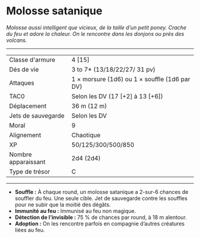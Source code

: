 # Molosse satanique


*Molosse aussi intelligent que vicieux, de la taille d’un petit poney.
Crache du feu et adore la chaleur. On le rencontre dans les donjons ou
près des volcans.*

-----

|                     |                                               |
| ------------------- | --------------------------------------------- |
| Classe d'armure     | 4 \[15\]                                      |
| Dés de vie          | 3 to 7\* (13/18/22/27/ 31 pv)                 |
| Attaques            | 1 × morsure (1d6) ou 1 × souffle (1d6 par DV) |
| TAC0                | Selon les DV (17 \[+2\] à 13 \[+6\])          |
| Déplacement         | 36 m (12 m)                                   |
| Jets de sauvegarde  | Selon les DV                                  |
| Moral               | 9                                             |
| Alignement          | Chaotique                                     |
| XP                  | 50/125/300/500/850                            |
| Nombre apparaissant | 2d4 (2d4)                                     |
| Type de trésor      | C                                             |

-----

  - **Souffle :** À chaque round, un molosse satanique a 2-sur-6 chances
    de souffler du feu. Une seule cible. Jet de sauvegarde contre les
    souffles pour ne subir que la moitié des dégâts.
  - **Immunité au feu :** Immunisé au feu non magique.
  - **Détection de l’invisible :** 75 % de chances par round, à 18 m
    alentour.
  - **Adoption :** On les rencontre parfois en compagnie d’autres
    créatures liées au feu.